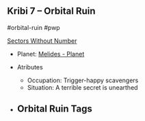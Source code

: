## Kribi 7 &ndash; Orbital Ruin

#orbital-ruin #pwp

[Sectors Without Number](https://sectorswithoutnumber.com/sector/bfDcBzTtgpeyLUfwzjio/orbitalRuin/LICguWzYxZLBy0xwgE5G)

- Planet: [Melides - Planet](../../../Gaming/StarsWithoutNumber/PiratesWithoutPlunder/Melides%20-%20Planet.md)

- Atributes
	- Occupation: Trigger-happy scavengers
	- Situation: A terrible secret is unearthed

- Orbital Ruin Tags
	- 
